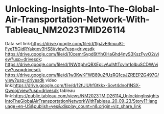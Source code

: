 # Unlocking-Insights-Into-The-Global-Air-Transportation-Network-With-Tableau_NM2023TMID26114
Data set link:https://drive.google.com/file/d/1IgJvE6muu8t-FyeT5GidRYakqov3HS8i/view?usp=drivesdk
            https://drive.google.com/file/d/10cemrSvpd6tYhOHaGhd4nyS3KszFyvO2/view?usp=drivesdk:
            https://drive.google.com/file/d/1NWXphrQBXEpLyAulMtTcvlm1oIbuSCDW/view?usp=drivesdk
            https://drive.google.com/file/d/1w3KwKFWB89uZfUzRQ1csJZREEPZG497G/view?usp=drivesdk
video link:https://drive.google.com/file/d/12tUlUhfGtkkx-Sovt4dnoI1NSX-Qwooj/view?usp=drivesdk
tableau link:https://public.tableau.com/views/NM2023TMID26114_UnlockingInsightsIntoTheGlobalAirTransportationNetworkWithTableau_20_09_23/Story1?:language=en-US&publish=yes&:display_count=n&:origin=viz_share_link
